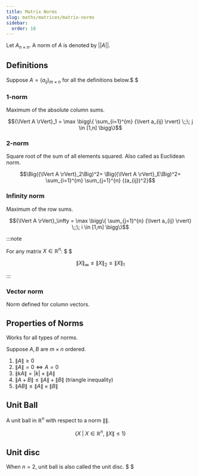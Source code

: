 ```yaml
---
title: Matrix Norms
slug: maths/matrices/matrix-norms
sidebar:
  order: 18
---
```


Let $A_{n\times n}$. A norm of $A$ is denoted by $||A||$.

## Definitions

Suppose $A=(a_{ij})_{m\times n}$ for all the definitions below.$ $

### 1-norm

Maximum of the absolute column sums.

```math
{\lVert A \rVert}_1 =
\max
\bigg\{
    \sum_{i=1}^{m}
    {\lvert a_{ij} \rvert}
    \;;\;
    j \in [1,n]
\bigg\}
```

### 2-norm

Square root of the sum of all elements squared. Also called as Euclidean norm.

```math
\Big({\lVert A \rVert}_2\Big)^2=
\Big({\lVert A \rVert}_E\Big)^2=
    \sum_{i=1}^{m}
    \sum_{j=1}^{n}
    {(a_{ij})^2}
```

### Infinity norm

Maximum of the row sums.

```math
{\lVert A \rVert}_\infty =
\max
\bigg\{
    \sum_{j=1}^{n}
    {\lvert a_{ij} \rvert}
    \;;\;
    i \in [1,m]
\bigg\}
```

:::note

For any matrix $X \in \mathbb{R} ^n$: $ $

```math
{\lVert X \rVert}_\infty
\le
{\lVert X \rVert}_2
\le
{\lVert X \rVert}_1
```

:::

### Vector norm

Norm defined for column vectors.

## Properties of Norms

Works for all types of norms.

Suppose $A,B$ are $m\times n$ ordered.

1. $\lVert A \rVert \ge 0$
2. $\lVert A \rVert = 0 \iff A=0$
3. $\lVert kA \rVert=\lvert k\rvert\times \lVert A \rVert$
4. $\lVert A + B\rVert \le \lVert A \rVert + \lVert B \rVert$ (triangle
   inequality)
5. $\lVert AB \rVert \le \lVert A\rVert\times \lVert B\rVert$

## Unit Ball

A unit ball in $\mathbb{R}^n$ with respect to a norm $\lVert \rVert$.

```math
\big\{
X
\;
|
\;
X \in \mathbb{R}^n
,
\;
\lVert X \rVert \le 1
\big\}
```

## Unit disc

When $n=2$, unit ball is also called the unit disc. $ $
